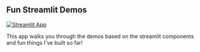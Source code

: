 ## Fun Streamlit Demos

[![Streamlit App](https://static.streamlit.io/badges/streamlit_badge_black_white.svg)](https://shru-examples.streamlit.app/)

This app walks you through the demos based on the streamlit components and fun things I've built so far!

<!-- ## Demo

-->
